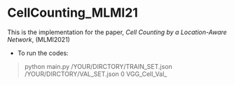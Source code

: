 # CellCounting_MLMI21
This is the implementation for the paper, _Cell Counting by a Location-Aware Network_, (MLMI2021)

- To run the codes:

> python main.py /YOUR/DIRCTORY/TRAIN_SET.json /YOUR/DIRCTORY/VAL_SET.json 0 VGG_Cell_Val_


